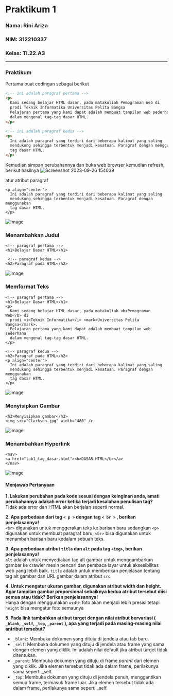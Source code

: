 # Praktikum 1

### Nama: Rini Ariza

### NIM: 312210337

### Kelas: TI.22.A3

---

### Praktikum
Pertama buat codingan sebagai berikut 
```html
<!-- ini adalah paragraf pertama -->
<p>
  Kami sedang belajar HTML dasar, pada matakuliah Pemograman Web di
  prodi Teknik Informatika Universitas Pelita Bangsa
  Pelajaran pertama yang kami dapat adalah membuat tampilan web sederhana
  dalam mengenal tag-tag dasar HTML.
</p>

<!-- ini adalah paragraf kedua -->
<p>
  Ini adalah paragraf yang terdiri dari beberapa kalimat yang saling
  mendukung sehingga terbentuk menjadi kesatuan. Paragraf dengan menggunakan
  tag dasar HTML.
</p>
```
Kemudian simpan perubahannya dan buka web browser kemudian refresh, berikut hasilnya
![Screenshot 2023-09-26 154039](https://github.com/alifamarta/Praktikum-PemogramanWeb/assets/115516820/b893815f-ee0d-4193-8c33-80edecc18c14)


atur atribut paragraf
```
<p align="center">
  Ini adalah paragraf yang terdiri dari beberapa kalimat yang saling
  mendukung sehingga terbentuk menjadi kesatuan. Paragraf dengan menggunakan
  tag dasar HTML.
</p>
```

![image](https://github.com/alifamarta/Praktikum-PemogramanWeb/assets/115516820/8851e999-3dfb-45cc-b61c-e54ebdc08935)

### Menambahkan Judul 
```
<!-- paragraf pertama -->
<h1>Belajar Dasar HTML</h1>

 <!-- paragraf kedua -->
<h2>Paragraf pada HTML</h2>
```

![image](https://github.com/alifamarta/Praktikum-PemogramanWeb/assets/115516820/0bc537ee-2181-4c67-93c6-212e765669c0)

### Memformat Teks
```
<!-- paragraf pertama -->
<h1>Belajar Dasar HTML</h1>
<p>
  Kami sedang belajar HTML dasar, pada matakuliah <b>Pemograman Web</b> di
  prodi <i>Teknik Informatika</i> <mark>Universitas Pelita Bangsa</mark>.
  Pelajaran pertama yang kami dapat adalah membuat tampilan web sederhana
  dalam mengenal tag-tag dasar HTML.
</p>

<!-- paragraf kedua -->
<h2>Paragraf pada HTML</h2>
<p align="center">
  Ini adalah paragraf yang terdiri dari beberapa kalimat yang saling
  mendukung sehingga terbentuk menjadi kesatuan. Paragraf dengan menggunakan
  tag dasar HTML.
</p>
```

![image](https://github.com/alifamarta/Praktikum-PemogramanWeb/assets/115516820/8efe9eec-9e87-4f69-9510-9db3a5f51f4d)

### Menyisipkan Gambar
```
<h3>Menyisipkan gambar</h3>
<img src="Clarkson.jpg" width="480" />
```

![image](https://github.com/alifamarta/Praktikum-PemogramanWeb/assets/115516820/3098e175-e733-4439-a5e7-e5ed2d6763f9)

### Menambahkan Hyperlink
```
<nav>
<a href="lab1_tag_dasar.html"><b>DASAR HTML</b></a>
</nav>
```

![image](https://github.com/alifamarta/Praktikum-PemogramanWeb/assets/115516820/ea08b251-c07b-4246-8446-da4e043d9571)

#### Menjawab Pertanyaan

<b>1. Lakukan perubahan pada kode sesuai dengan keinginan anda, amati perubahannya adakah
error ketika terjadi kesalahan penulisan tag? </b> <br>
Tidak ada error dan HTML akan berjalan seperti normal. 
<br>

<b>2. Apa perbedaan dari tag ```< p >``` dengan tag ```< br >``` , berikan penjelasannya! </b> <br>
```<br>``` digunakan untuk menggerakan teks ke barisan baru sedangkan ```<p>``` digunakan untuk membuat paragraf baru, ```<br>``` bisa digunakan untuk menambah barisan baru kedalam sebuah teks.
<br>

<b>3. Apa perbedaan atribut ```title``` dan ```alt``` pada tag ```<img>```, berikan penjelasannya! </b> <br>
```alt``` adalah untuk menyediakan tag alt gambar untuk menggambarkan gambar ke crawler mesin pencari dan pembaca layar untuk aksesibilitas web yang lebih baik. ```title``` adalah untuk memberikan penjelasan tentang tag alt gambar dan URL gambar dalam atribut ```src```.
<br>

<b>4. Untuk mengatur ukuran gambar, digunakan atribut width dan height. Agar tampilan gambar
proporsional sebaiknya kedua atribut tersebut diisi semua atau tidak? Berikan penjelasannya! </b> <br>
Hanya dengan menggunakan ```width``` foto akan menjadi lebih presisi tetapi ```height``` bisa mengatur foto semaunya 
<br>

<b>5. Pada link tambahkan atribut target dengan nilai atribut bervariasi ( ```_blank```, ```_self```, ```_top```, ```_parent``` ), apa yang terjadi pada masing-masing nilai antribut tersebut? </b> <br>
- ```_blank```: Membuka dokumen yang dituju di jendela atau tab baru. 
- ```_self```: Membuka dokumen yang dituju di jendela atau frame yang sama dengan elemen yang diklik. Ini adalah nilai default jika atribut target tidak ditentukan. 
- ```_parent```: Membuka dokumen yang dituju di frame <i>parent</i> dari elemen yang diklik. Jika elemen tersebut tidak ada dalam frame, perilakunya sama seperti _self. 
- ```_top```: Membuka dokumen yang dituju di jendela penuh, menggantikan semua frame, termasuk frame luar. Jika elemen tersebut tidak ada dalam frame, perilakunya sama seperti _self. 



